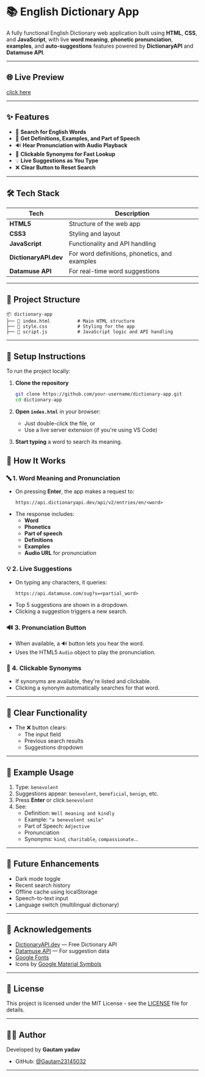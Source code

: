 # 📚 English Dictionary App

A fully functional English Dictionary web application built using **HTML**, **CSS**, and **JavaScript**, with live **word meaning**, 
**phonetic pronunciation**, **examples**, and **auto-suggestions** features powered by **DictionaryAPI** and **Datamuse API**.

---

## 🌐 Live Preview

[click here](https://gautam23145032.github.io/MyDictionary/)  


---

## ✨ Features

- 🔎 **Search for English Words**
- 📖 **Get Definitions, Examples, and Part of Speech**
- 🔊 **Hear Pronunciation with Audio Playback**
- 🧠 **Clickable Synonyms for Fast Lookup**
- 💡 **Live Suggestions as You Type**
- ❌ **Clear Button to Reset Search**

---

## 🛠️ Tech Stack

| Tech         | Description                    |
|--------------|--------------------------------|
| **HTML5**    | Structure of the web app       |
| **CSS3**     | Styling and layout             |
| **JavaScript** | Functionality and API handling |
| **DictionaryAPI.dev** | For word definitions, phonetics, and examples |
| **Datamuse API** | For real-time word suggestions |

---

## 📁 Project Structure

```
📦 dictionary-app
├── 📄 index.html          # Main HTML structure
├── 📄 style.css           # Styling for the app
├── 📄 script.js           # JavaScript logic and API handling
```

---

## 🔧 Setup Instructions

To run the project locally:

1. **Clone the repository**
   ```bash
   git clone https://github.com/your-username/dictionary-app.git
   cd dictionary-app
   ```

2. **Open `index.html`** in your browser:
   - Just double-click the file, or
   - Use a live server extension (if you're using VS Code)

3. **Start typing** a word to search its meaning.


## 🧠 How It Works

### 🔤 1. Word Meaning and Pronunciation

- On pressing **Enter**, the app makes a request to:
  ```
  https://api.dictionaryapi.dev/api/v2/entries/en/<word>
  ```
- The response includes:
  - **Word**
  - **Phonetics**
  - **Part of speech**
  - **Definitions**
  - **Examples**
  - **Audio URL** for pronunciation

### 💡 2. Live Suggestions

- On typing any characters, it queries:
  ```
  https://api.datamuse.com/sug?s=<partial_word>
  ```
- Top 5 suggestions are shown in a dropdown.
- Clicking a suggestion triggers a new search.

### 🔊 3. Pronunciation Button

- When available, a 🔊 button lets you hear the word.
- Uses the HTML5 `Audio` object to play the pronunciation.

### 🧩 4. Clickable Synonyms

- If synonyms are available, they're listed and clickable.
- Clicking a synonym automatically searches for that word.

---

## 🧼 Clear Functionality

- The ❌ button clears:
  - The input field
  - Previous search results
  - Suggestions dropdown

---

## 🧪 Example Usage

1. Type: `benevolent`
2. Suggestions appear: `benevolent`, `beneficial`, `benign`, etc.
3. Press **Enter** or click `benevolent`
4. See:
   - Definition: `Well meaning and kindly`
   - Example: `"a benevolent smile"`
   - Part of Speech: `Adjective`
   - Pronunciation
   - Synonyms: `kind`, `charitable`, `compassionate`...

---

## 🚀 Future Enhancements

- Dark mode toggle
- Recent search history
- Offline cache using localStorage
- Speech-to-text input
- Language switch (multilingual dictionary)

---

## 🤝 Acknowledgements

- [DictionaryAPI.dev](https://dictionaryapi.dev/) — Free Dictionary API
- [Datamuse API](https://www.datamuse.com/api/) — For suggestion data
- [Google Fonts](https://fonts.google.com/)
- Icons by [Google Material Symbols](https://fonts.google.com/icons)

---

## 📜 License

This project is licensed under the MIT License - see the [LICENSE](LICENSE) file for details.

---

## 🧑‍💻 Author

Developed by **Gautam yadav**

- GitHub: [@Gautam23145032](https://github.com/Gautam23145032)

---

```


